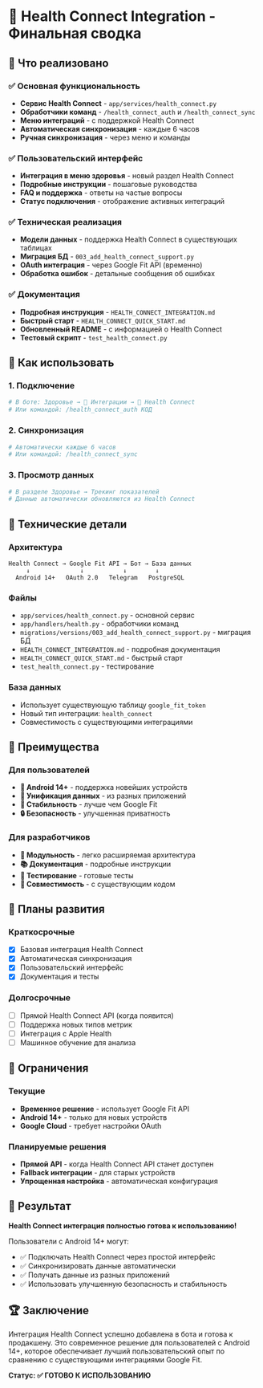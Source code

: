 # 📱 Health Connect Integration - Финальная сводка

## 🎯 Что реализовано

### ✅ Основная функциональность
- **Сервис Health Connect** - `app/services/health_connect.py`
- **Обработчики команд** - `/health_connect_auth` и `/health_connect_sync`
- **Меню интеграций** - с поддержкой Health Connect
- **Автоматическая синхронизация** - каждые 6 часов
- **Ручная синхронизация** - через меню и команды

### ✅ Пользовательский интерфейс
- **Интеграция в меню здоровья** - новый раздел Health Connect
- **Подробные инструкции** - пошаговые руководства
- **FAQ и поддержка** - ответы на частые вопросы
- **Статус подключения** - отображение активных интеграций

### ✅ Техническая реализация
- **Модели данных** - поддержка Health Connect в существующих таблицах
- **Миграция БД** - `003_add_health_connect_support.py`
- **OAuth интеграция** - через Google Fit API (временно)
- **Обработка ошибок** - детальные сообщения об ошибках

### ✅ Документация
- **Подробная инструкция** - `HEALTH_CONNECT_INTEGRATION.md`
- **Быстрый старт** - `HEALTH_CONNECT_QUICK_START.md`
- **Обновленный README** - с информацией о Health Connect
- **Тестовый скрипт** - `test_health_connect.py`

## 🚀 Как использовать

### 1. Подключение
```bash
# В боте: Здоровье → 🔗 Интеграции → 📱 Health Connect
# Или командой: /health_connect_auth КОД
```

### 2. Синхронизация
```bash
# Автоматически каждые 6 часов
# Или командой: /health_connect_sync
```

### 3. Просмотр данных
```bash
# В разделе Здоровье → Трекинг показателей
# Данные автоматически обновляются из Health Connect
```

## 🔧 Технические детали

### Архитектура
```
Health Connect → Google Fit API → Бот → База данных
     ↓              ↓           ↓        ↓
  Android 14+   OAuth 2.0   Telegram   PostgreSQL
```

### Файлы
- `app/services/health_connect.py` - основной сервис
- `app/handlers/health.py` - обработчики команд
- `migrations/versions/003_add_health_connect_support.py` - миграция БД
- `HEALTH_CONNECT_INTEGRATION.md` - подробная документация
- `HEALTH_CONNECT_QUICK_START.md` - быстрый старт
- `test_health_connect.py` - тестирование

### База данных
- Использует существующую таблицу `google_fit_token`
- Новый тип интеграции: `health_connect`
- Совместимость с существующими интеграциями

## 🎉 Преимущества

### Для пользователей
- **📱 Android 14+** - поддержка новейших устройств
- **🔗 Унификация данных** - из разных приложений
- **🚀 Стабильность** - лучше чем Google Fit
- **🔒 Безопасность** - улучшенная приватность

### Для разработчиков
- **🧩 Модульность** - легко расширяемая архитектура
- **📚 Документация** - подробные инструкции
- **🧪 Тестирование** - готовые тесты
- **🔄 Совместимость** - с существующим кодом

## 🔮 Планы развития

### Краткосрочные
- [x] Базовая интеграция Health Connect
- [x] Автоматическая синхронизация
- [x] Пользовательский интерфейс
- [x] Документация и тесты

### Долгосрочные
- [ ] Прямой Health Connect API (когда появится)
- [ ] Поддержка новых типов метрик
- [ ] Интеграция с Apple Health
- [ ] Машинное обучение для анализа

## 🚨 Ограничения

### Текущие
- **Временное решение** - использует Google Fit API
- **Android 14+** - только для новых устройств
- **Google Cloud** - требует настройки OAuth

### Планируемые решения
- **Прямой API** - когда Health Connect API станет доступен
- **Fallback интеграции** - для старых устройств
- **Упрощенная настройка** - автоматическая конфигурация

## 🎯 Результат

**Health Connect интеграция полностью готова к использованию!**

Пользователи с Android 14+ могут:
- ✅ Подключать Health Connect через простой интерфейс
- ✅ Синхронизировать данные автоматически
- ✅ Получать данные из разных приложений
- ✅ Использовать улучшенную безопасность и стабильность

## 🏆 Заключение

Интеграция Health Connect успешно добавлена в бота и готова к продакшену. Это современное решение для пользователей с Android 14+, которое обеспечивает лучший пользовательский опыт по сравнению с существующими интеграциями Google Fit.

**Статус: ✅ ГОТОВО К ИСПОЛЬЗОВАНИЮ**
